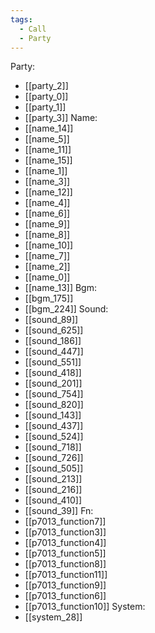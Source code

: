 ```yaml
---
tags:
  - Call
  - Party
---
```

Party:
- [[party_2]]
- [[party_0]]
- [[party_1]]
- [[party_3]]
Name:
- [[name_14]]
- [[name_5]]
- [[name_11]]
- [[name_15]]
- [[name_1]]
- [[name_3]]
- [[name_12]]
- [[name_4]]
- [[name_6]]
- [[name_9]]
- [[name_8]]
- [[name_10]]
- [[name_7]]
- [[name_2]]
- [[name_0]]
- [[name_13]]
Bgm:
- [[bgm_175]]
- [[bgm_224]]
Sound:
- [[sound_89]]
- [[sound_625]]
- [[sound_186]]
- [[sound_447]]
- [[sound_551]]
- [[sound_418]]
- [[sound_201]]
- [[sound_754]]
- [[sound_820]]
- [[sound_143]]
- [[sound_437]]
- [[sound_524]]
- [[sound_718]]
- [[sound_726]]
- [[sound_505]]
- [[sound_213]]
- [[sound_216]]
- [[sound_410]]
- [[sound_39]]
Fn:
- [[p7013_function7]]
- [[p7013_function3]]
- [[p7013_function4]]
- [[p7013_function5]]
- [[p7013_function8]]
- [[p7013_function11]]
- [[p7013_function9]]
- [[p7013_function6]]
- [[p7013_function10]]
System:
- [[system_28]]
